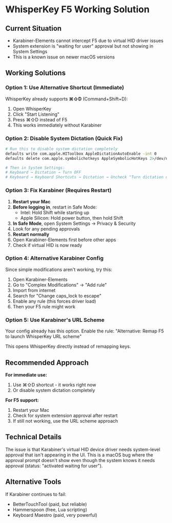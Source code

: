 # WhisperKey F5 Working Solution

## Current Situation
- Karabiner-Elements cannot intercept F5 due to virtual HID driver issues
- System extension is "waiting for user" approval but not showing in System Settings
- This is a known issue on newer macOS versions

## Working Solutions

### Option 1: Use Alternative Shortcut (Immediate)
WhisperKey already supports **⌘⇧D** (Command+Shift+D):
1. Open WhisperKey
2. Click "Start Listening"
3. Press ⌘⇧D instead of F5
4. This works immediately without Karabiner

### Option 2: Disable System Dictation (Quick Fix)
```bash
# Run this to disable system dictation completely
defaults write com.apple.HIToolbox AppleDictationAutoEnable -int 0
defaults delete com.apple.symbolichotkeys AppleSymbolicHotKeys 2>/dev/null

# Then in System Settings:
# Keyboard → Dictation → Turn OFF
# Keyboard → Keyboard Shortcuts → Dictation → Uncheck "Turn dictation on or off"
```

### Option 3: Fix Karabiner (Requires Restart)
1. **Restart your Mac**
2. **Before logging in**, restart in Safe Mode:
   - Intel: Hold Shift while starting up
   - Apple Silicon: Hold power button, then hold Shift
3. **In Safe Mode**, open System Settings → Privacy & Security
4. Look for any pending approvals
5. **Restart normally**
6. Open Karabiner-Elements first before other apps
7. Check if virtual HID is now ready

### Option 4: Alternative Karabiner Config
Since simple modifications aren't working, try this:
1. Open Karabiner-Elements
2. Go to "Complex Modifications" → "Add rule"
3. Import from internet
4. Search for "Change caps_lock to escape"
5. Enable any rule (this forces driver load)
6. Then your F5 rule might work

### Option 5: Use Karabiner's URL Scheme
Your config already has this option. Enable the rule:
"Alternative: Remap F5 to launch WhisperKey URL scheme"

This opens WhisperKey directly instead of remapping keys.

## Recommended Approach

**For immediate use:**
1. Use ⌘⇧D shortcut - it works right now
2. Or disable system dictation completely

**For F5 support:**
1. Restart your Mac
2. Check for system extension approval after restart
3. If still not working, use the URL scheme approach

## Technical Details
The issue is that Karabiner's virtual HID device driver needs system-level approval that isn't appearing in the UI. This is a macOS bug where the approval prompt doesn't show even though the system knows it needs approval (status: "activated waiting for user").

## Alternative Tools
If Karabiner continues to fail:
- BetterTouchTool (paid, but reliable)
- Hammerspoon (free, Lua scripting)
- Keyboard Maestro (paid, very powerful)